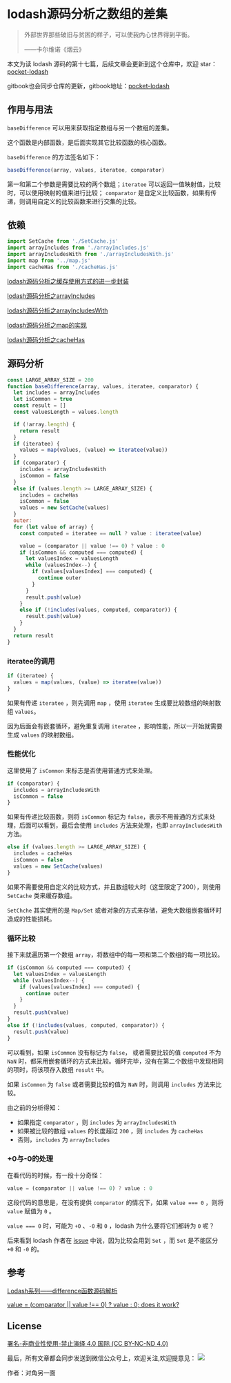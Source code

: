 # lodash源码分析之数组的差集

> 外部世界那些破旧与贫困的样子，可以使我内心世界得到平衡。
>
> ——卡尔维诺《烟云》

本文为读 lodash 源码的第十七篇，后续文章会更新到这个仓库中，欢迎 star：[pocket-lodash](https://github.com/yeyuqiudeng/pocket-lodash)

gitbook也会同步仓库的更新，gitbook地址：[pocket-lodash](https://www.gitbook.com/book/yeyuqiudeng/pocket-lodash/details)

## 作用与用法

`baseDifference`  可以用来获取指定数组与另一个数组的差集。

这个函数是内部函数，是后面实现其它比较函数的核心函数。

`baseDifference` 的方法签名如下：

```javascript
baseDifference(array, values, iteratee, comparator)
```

第一和第二个参数是需要比较的两个数组；`iteratee` 可以返回一值映射值，比较时，可以使用映射的值来进行比较； `comparator` 是自定义比较函数，如果有传递，则调用自定义的比较函数来进行交集的比较。

## 依赖

```javascript
import SetCache from './SetCache.js'
import arrayIncludes from './arrayIncludes.js'
import arrayIncludesWith from './arrayIncludesWith.js'
import map from '../map.js'
import cacheHas from './cacheHas.js'
```

[lodash源码分析之缓存使用方式的进一步封装](SetCache.md)

[lodash源码分析之arrayIncludes](arrayIncludes.md)

[lodash源码分析之arrayIncludesWith ](arrayIncludesWith.md)

[lodash源码分析之map的实现 ](../map.md)

[lodash源码分析之cacheHas ](cacheHas.md)

## 源码分析

```javascript
const LARGE_ARRAY_SIZE = 200
function baseDifference(array, values, iteratee, comparator) {
  let includes = arrayIncludes
  let isCommon = true
  const result = []
  const valuesLength = values.length

  if (!array.length) {
    return result
  }
  if (iteratee) {
    values = map(values, (value) => iteratee(value))
  }
  if (comparator) {
    includes = arrayIncludesWith
    isCommon = false
  }
  else if (values.length >= LARGE_ARRAY_SIZE) {
    includes = cacheHas
    isCommon = false
    values = new SetCache(values)
  }
  outer:
  for (let value of array) {
    const computed = iteratee == null ? value : iteratee(value)

    value = (comparator || value !== 0) ? value : 0
    if (isCommon && computed === computed) {
      let valuesIndex = valuesLength
      while (valuesIndex--) {
        if (values[valuesIndex] === computed) {
          continue outer
        }
      }
      result.push(value)
    }
    else if (!includes(values, computed, comparator)) {
      result.push(value)
    }
  }
  return result
}
```

### iteratee的调用

```javascript
if (iteratee) {
  values = map(values, (value) => iteratee(value))
}
```

如果有传递 `iteratee` ，则先调用 `map` ，使用 `iteratee` 生成要比较数组的映射数组 `values`。

因为后面会有嵌套循环，避免重复调用 `iteratee` ，影响性能，所以一开始就需要生成 `values` 的映射数组。

### 性能优化

这里使用了 `isCommon` 来标志是否使用普通方式来处理。

```javascript
if (comparator) {
  includes = arrayIncludesWith
  isCommon = false
}
```

如果有传递比较函数，则将 `isCommon` 标记为 `false`，表示不用普通的方式来处理，后面可以看到，最后会使用 `includes` 方法来处理，也即 `arrayIncludesWith` 方法。

```javascript
else if (values.length >= LARGE_ARRAY_SIZE) {
  includes = cacheHas
  isCommon = false
  values = new SetCache(values)
}
```

如果不需要使用自定义的比较方式，并且数组较大时（这里限定了200），则使用 `SetCache` 类来缓存数组。

`SetChche` 其实使用的是 `Map/Set` 或者对象的方式来存储，避免大数组嵌套循环时造成的性能损耗。

 ### 循环比较

接下来就遍历第一个数组 `array`，将数组中的每一项和第二个数组的每一项比较。

```javascript
if (isCommon && computed === computed) {
  let valuesIndex = valuesLength
  while (valuesIndex--) {
    if (values[valuesIndex] === computed) {
      continue outer
    }
  }
  result.push(value)
}
else if (!includes(values, computed, comparator)) {
  result.push(value)
}
```

可以看到，如果 `isCommon` 没有标记为 `false`， 或者需要比较的值 `computed` 不为 `NaN` 时，都采用嵌套循环的方式来比较。循环完毕，没有在第二个数组中发现相同的项时，将该项存入数组 `result` 中。

如果 `isCommon` 为 `false` 或者需要比较的值为 `NaN` 时，则调用 `includes` 方法来比较。

由之前的分析得知：

* 如果指定 `comparator` ，则 `includes` 为 `arrayIncludesWith`
* 如果被比较的数组 `values` 的长度超过 `200` ，则 `includes` 为 `cacheHas`
* 否则，`includes` 为 `arrayIncludes`

### +0与-0的处理

在看代码的时候，有一段十分奇怪：

```javascript
value = (comparator || value !== 0) ? value : 0
```

这段代码的意思是，在没有提供 `comparator` 的情况下，如果 `value === 0` ，则将 `value` 赋值为 `0` 。

`value === 0` 时，可能为 `+0` 、`-0` 和 `0` ，lodash 为什么要将它们都转为 `0` 呢？

 后来看到 lodash 作者在 [issue](https://github.com/lodash/lodash/issues/3175) 中说，因为比较会用到 `Set` ，而 `Set` 是不能区分 `+0` 和 `-0` 的。

## 参考

[Lodash系列——difference函数源码解析](https://segmentfault.com/a/1190000012676868)

[value = (comparator || value !== 0) ? value : 0; does it work?](https://github.com/lodash/lodash/issues/3175)

## License

[署名-非商业性使用-禁止演绎 4.0 国际 (CC BY-NC-ND 4.0)](http://creativecommons.org/licenses/by-nc-nd/4.0/)

最后，所有文章都会同步发送到微信公众号上，欢迎关注,欢迎提意见：  ![](https://raw.githubusercontent.com/yeyuqiudeng/resource/master/images/qrcode_front-end-article.jpg) 

作者：对角另一面